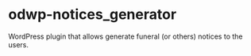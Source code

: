 # odwp-notices_generator
WordPress plugin that allows generate funeral (or others) notices to the users.
